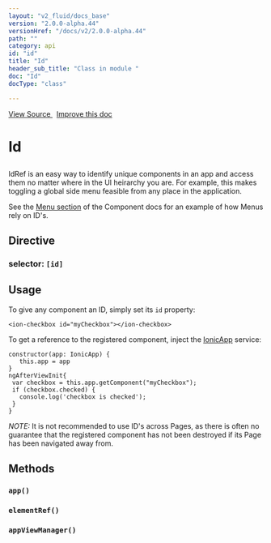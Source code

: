 ```yaml
---
layout: "v2_fluid/docs_base"
version: "2.0.0-alpha.44"
versionHref: "/docs/v2/2.0.0-alpha.44"
path: ""
category: api
id: "id"
title: "Id"
header_sub_title: "Class in module "
doc: "Id"
docType: "class"

---
```





<div class="improve-docs">
<a href='http://github.com/driftyco/ionic2/tree/master/ionic/components/app/id.ts#L2'>
View Source
</a>
&nbsp;
<a href='http://github.com/driftyco/ionic2/edit/master/ionic/components/app/id.ts#L2'>
Improve this doc
</a>
</div>





<h1 class="api-title">


Id






</h1>






<p>IdRef is an easy way to identify unique components in an app and access them
no matter where in the UI heirarchy you are. For example, this makes toggling
a global side menu feasible from any place in the application.</p>
<p>See the <a href="http://ionicframework.com/docs/v2/components/#menus">Menu section</a> of
the Component docs for an example of how Menus rely on ID&#39;s.</p>


<h2>Directive</h2>
<h3>selector: <code>[id]</code></h3>
<!-- @usage tag -->

<h2>Usage</h2>

<p>To give any component an ID, simply set its <code>id</code> property:</p>
<pre><code class="lang-html">&lt;ion-checkbox id=&quot;myCheckbox&quot;&gt;&lt;/ion-checkbox&gt;
</code></pre>
<p>To get a reference to the registered component, inject the <a href="../app/IonicApp/">IonicApp</a>
service:</p>
<pre><code class="lang-ts">constructor(app: IonicApp) {
   this.app = app
}
ngAfterViewInit{
 var checkbox = this.app.getComponent(&quot;myCheckbox&quot;);
 if (checkbox.checked) {
   console.log(&#39;checkbox is checked&#39;);
 }
}
</code></pre>
<p><em>NOTE:</em> It is not recommended to use ID&#39;s across Pages, as there is often no
guarantee that the registered component has not been destroyed if its Page
has been navigated away from.</p>




<!-- @property tags -->


<!-- methods on the class -->

<h2>Methods</h2>

<div id="app"></div>

<h3>
<code>app()</code>
  

</h3>












<div id="elementRef"></div>

<h3>
<code>elementRef()</code>
  

</h3>












<div id="appViewManager"></div>

<h3>
<code>appViewManager()</code>
  

</h3>










<!-- related link --><!-- end content block -->


<!-- end body block -->

